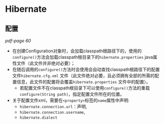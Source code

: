 # Hibernate
## 配置
*pdf-page 60*

- 在创建Configuration对象时，会加载classpath根路径下的，使用的`configure()`方法会加载classpath根目录下的`hibernate.properties` java属性文件（此文件并非绝对必要）；
- 在随后调用的`configure()`方法时会使用会自动查找classpath根路径下的配置文件`hibernate.cfg.xml` 文件（此文件绝对必要，且必须拥有全部的所需的配置信息，此文件的配置将会覆盖`hibernate.properties` 文件中的配置）。
	- 若配置文件不在classpath根目录下可以使用`configure()`方法的重载`configure(String path)`，指定配置文件所在的位置。
- 关于配置文件xml，需要在`<property>`标签的`name`属性中声明:
	- `hibernate.connection.url`：声明, 
	- `hibernate.connection.username`, 
	- `hibernate.dialect`



